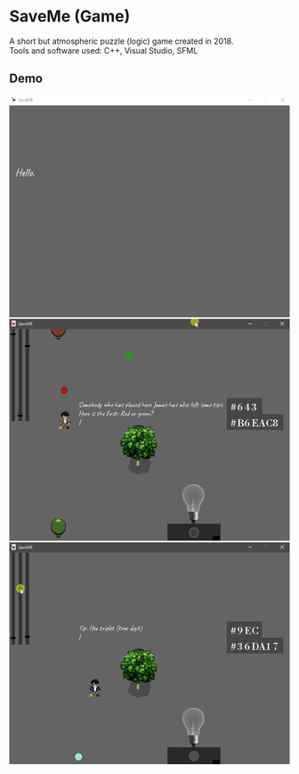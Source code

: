 # SaveMe (Game)
A short but atmospheric puzzle (logic) game created in 2018.<br>
Tools and software used: C++, Visual Studio, SFML
## Demo
<img src="https://github.com/Budziaszek/SaveMe-Game/blob/master/demo/intro.gif" alt="intro" width="600">
<img src="https://github.com/Budziaszek/SaveMe-Game/blob/master/demo/gameplay_1.gif" alt="gameplay" width="600">
<img src="https://github.com/Budziaszek/SaveMe-Game/blob/master/demo/gameplay_2.gif" alt="gameplay" width="600">

